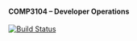 #### COMP3104 – Developer Operations
[![Build Status](https://app.travis-ci.com/TrevonC/COMP3104.svg?branch=main)](https://app.travis-ci.com/TrevonC/COMP3104)

